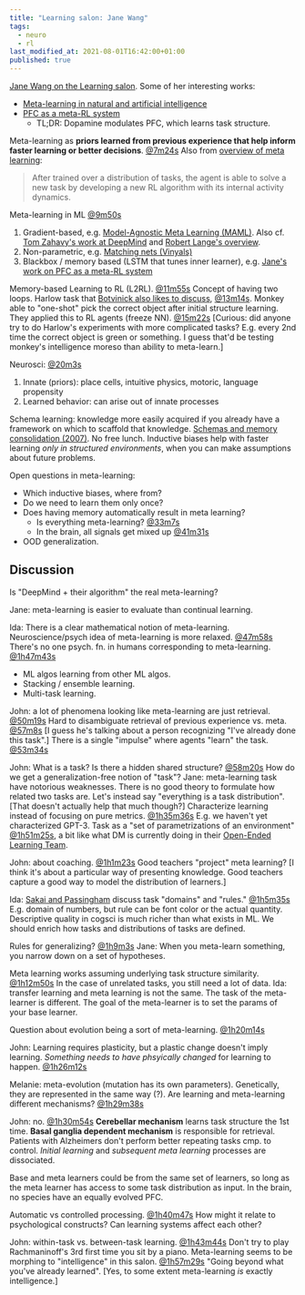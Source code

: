 ```yaml
---
title: "Learning salon: Jane Wang"
tags:
  - neuro
  - rl
last_modified_at: 2021-08-01T16:42:00+01:00
published: true
---
```


[Jane Wang on the Learning salon](https://www.youtube.com/watch?v=zH615GQTbnk).
Some of her interesting works:
* [Meta-learning in natural and artificial intelligence](https://arxiv.org/pdf/2011.13464.pdf)
* [PFC as a meta-RL system](https://www.biorxiv.org/content/biorxiv/early/2018/04/06/295964.full.pdf)
  * TL;DR: Dopamine modulates PFC, which learns task structure.

Meta-learning as **priors learned from previous experience that help inform
faster learning or better decisions**. [@7m24s](https://youtu.be/zH615GQTbnk?t=7m24s)
Also from [overview of meta learning](https://lilianweng.github.io/lil-log/2019/06/23/meta-reinforcement-learning.html):
> After trained over a distribution of tasks, the agent is able to solve a new
> task by developing a new RL algorithm with its internal activity dynamics.

Meta-learning in ML [@9m50s](https://youtu.be/zH615GQTbnk?t=9m50s)
1. Gradient-based, e.g. [Model-Agnostic Meta Learning (MAML)](https://arxiv.org/abs/1703.03400).
   Also cf. [Tom Zahavy's work at DeepMind](https://deepmind.com/research?filters_and=%7B%22authors%22:%5B%225378678464970752%22%5D%7D)
   and [Robert Lange's overview](https://towardsdatascience.com/meta-policy-gradients-a-survey-78dc742d395d).
2. Non-parametric, e.g. [Matching nets (Vinyals)](https://arxiv.org/abs/1606.04080)
3. Blackbox / memory based (LSTM that tunes inner learner),
   e.g. [Jane's work on PFC as a meta-RL system](https://www.biorxiv.org/content/biorxiv/early/2018/04/06/295964.full.pdf)

Memory-based Learning to RL (L2RL). [@11m55s](https://youtu.be/zH615GQTbnk?t=11m55s)
Concept of having two loops.
Harlow task that [Botvinick also likes to discuss](https://www.youtube.com/watch?v=b0LddBiF5jM),
[@13m14s](https://youtu.be/zH615GQTbnk?t=13m14s).
Monkey able to "one-shot" pick the correct object after initial structure
learning. They applied this to RL agents (freeze NN). [@15m22s](https://youtu.be/zH615GQTbnk?t=15m22s)
[Curious: did anyone try to do Harlow's experiments with more complicated tasks?
E.g. every 2nd time the correct object is green or something. I guess that'd be
testing monkey's intelligence moreso than ability to meta-learn.]

Neurosci: [@20m3s](https://youtu.be/zH615GQTbnk?t=20m3s)
1. Innate (priors): place cells, intuitive physics, motoric, language propensity
2. Learned behavior: can arise out of innate processes

Schema learning: knowledge more easily acquired if you already have a framework
on which to scaffold that knowledge. [Schemas and memory consolidation (2007)](https://pubmed.ncbi.nlm.nih.gov/17412951/).
No free lunch. Inductive biases help with faster learning *only in structured
environments*, when you can make assumptions about future problems.

Open questions in meta-learning:
* Which inductive biases, where from?
* Do we need to learn them only once?
* Does having memory automatically result in meta learning?
  * Is everything meta-learning? [@33m7s](https://youtu.be/zH615GQTbnk?t=33m7s)
  * In the brain, all signals get mixed up [@41m31s](https://youtu.be/zH615GQTbnk?t=41m31s)
* OOD generalization.


## Discussion

Is "DeepMind + their algorithm" the real meta-learning?

Jane: meta-learning is easier to evaluate than continual learning.

Ida: There is a clear mathematical notion of meta-learning.
Neuroscience/psych idea of meta-learning is more relaxed. [@47m58s](https://youtu.be/zH615GQTbnk?t=47m58s)
There's no one psych. fn. in humans corresponding to meta-learning. [@1h47m43s](https://youtu.be/zH615GQTbnk?t=1h47m43s)
* ML algos learning from other ML algos.
* Stacking / ensemble learning.
* Multi-task learning.

John: a lot of phenomena looking like meta-learning are just retrieval. [@50m19s](https://youtu.be/zH615GQTbnk?t=50m19s)
Hard to disambiguate retrieval of previous experience vs. meta. [@57m8s](https://youtu.be/zH615GQTbnk?t=57m8s)
[I guess he's talking about a person recognizing "I've already done this task".]
There is a single "impulse" where agents "learn" the task. [@53m34s](https://youtu.be/zH615GQTbnk?t=53m34s)

John: What is a task? Is there a hidden shared structure? [@58m20s](https://youtu.be/zH615GQTbnk?t=58m20s)
How do we get a generalization-free notion of "task"?
Jane: meta-learning task have notorious weaknesses.
There is no good theory to formulate how related two tasks are.
Let's instead say "everything is a task distribution".
[That doesn't actually help that much though?]
Characterize learning instead of focusing on pure metrics. [@1h35m36s](https://youtu.be/zH615GQTbnk?t=1h35m36s)
E.g. we haven't yet characterized GPT-3.
Task as a "set of parametrizations of an environment" [@1h51m25s](https://youtu.be/zH615GQTbnk?t=1h51m25s),
a bit like what DM is currently doing in their [Open-Ended Learning Team](https://deepmind.com/research/publications/open-ended-learning-leads-to-generally-capable-agents).

John: about coaching. [@1h1m23s](https://youtu.be/zH615GQTbnk?t=1h1m23s)
Good teachers "project" meta learning?
[I think it's about a particular way of presenting knowledge. Good teachers
capture a good way to model the distribution of learners.]

Ida: [Sakai and Passingham](https://www.jneurosci.org/content/26/4/1211) discuss
task "domains" and "rules." [@1h5m35s](https://youtu.be/zH615GQTbnk?t=1h5m35s)
E.g. domain of numbers, but rule can be font color or the actual quantity.
Descriptive quality in cogsci is much richer than what exists in ML.
We should enrich how tasks and distributions of tasks are defined.

Rules for generalizing? [@1h9m3s](https://youtu.be/zH615GQTbnk?t=1h9m3s)
Jane: When you meta-learn something, you narrow down on a set of hypotheses.

Meta learning works assuming underlying task structure similarity. [@1h12m50s](https://youtu.be/zH615GQTbnk?t=1h12m50s)
In the case of unrelated tasks, you still need a lot of data.
Ida: transfer learning and meta learning is not the same.
The task of the meta-learner is different.
The goal of the meta-learner is to set the params of your base learner.

Question about evolution being a sort of meta-learning. [@1h20m14s](https://youtu.be/zH615GQTbnk?t=1h20m14s)

John: Learning requires plasticity, but a plastic change doesn't imply learning.
*Something needs to have phsyically changed* for learning to happen. [@1h26m12s](https://youtu.be/zH615GQTbnk?t=1h26m12s)

Melanie: meta-evolution (mutation has its own parameters).
Genetically, they are represented in the same way (?).
Are learning and meta-learning different mechanisms? [@1h29m38s](https://youtu.be/zH615GQTbnk?t=1h29m38s)

John: no. [@1h30m54s](https://youtu.be/zH615GQTbnk?t=1h30m54s)
**Cerebellar mechanism** learns task structure the 1st time.
**Basal ganglia dependent mechanism** is responsible for retrieval.
Patients with Alzheimers don't perform better repeating tasks cmp. to control.
*Initial learning* and *subsequent meta learning* processes are dissociated.

Base and meta learners could be from the same set of learners, so long as the
meta learner has access to some task distribution as input.
In the brain, no species have an equally evolved PFC.

Automatic vs controlled processing. [@1h40m47s](https://youtu.be/zH615GQTbnk?t=1h40m47s)
How might it relate to psychological constructs?
Can learning systems affect each other?

John: within-task vs. between-task learning. [@1h43m44s](https://youtu.be/zH615GQTbnk?t=1h43m44s)
Don't try to play Rachmaninoff's 3rd first time you sit by a piano.
Meta-learning seems to be morphing to "intelligence" in this salon. [@1h57m29s](https://youtu.be/zH615GQTbnk?t=1h57m29s)
"Going beyond what you've already learned".
[Yes, to some extent meta-learning *is* exactly intelligence.]

